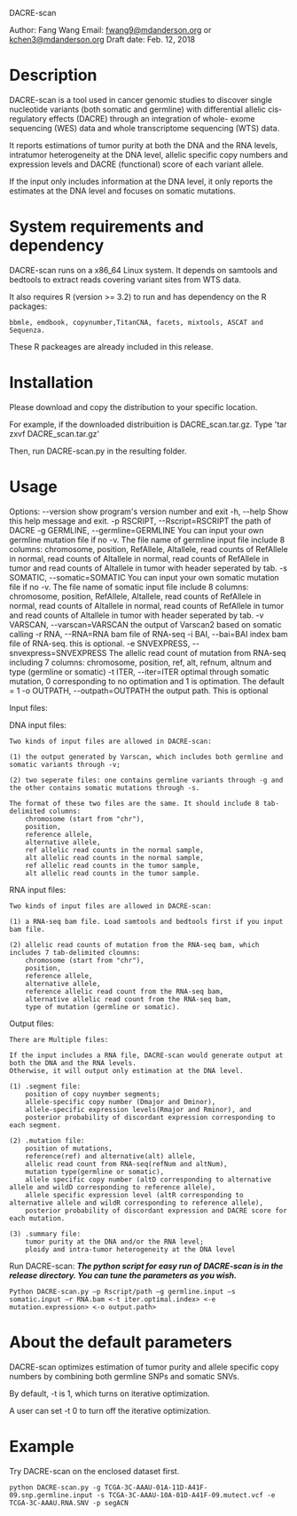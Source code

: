DACRE-scan

Author: Fang Wang
Email: fwang9@mdanderson.org or kchen3@mdanderson.org
Draft date: Feb. 12, 2018

Description
===========
DACRE-scan is a tool used in cancer genomic studies to discover single nucleotide variants (both somatic and germline) 
with differential allelic cis-regulatory effects (DACRE) through an integration of whole- exome sequencing (WES) data and whole transcriptome sequencing (WTS) data.

It reports estimations of tumor purity at both the DNA and the RNA levels, intratumor heterogeneity at the DNA level, allelic specific copy numbers and expression levels and DACRE (functional) score of each variant allele. 

If the input only includes information at the DNA level, it only reports the estimates at the DNA level and focuses on somatic mutations.

System requirements and dependency
==================================
DACRE-scan runs on a x86_64 Linux system. It depends on samtools and bedtools to extract reads covering variant sites from WTS data. 

It also requires R (version >= 3.2)
to run and has dependency on the R packages: 

	bbmle, emdbook, copynumber,TitanCNA, facets, mixtools, ASCAT and Sequenza. 

These R packeages are already included in this release.

Installation
============
Please download and copy the distribution to your specific location. 

For example, if the downloaded distribuition is DACRE_scan.tar.gz.
	Type 'tar zxvf DACRE_scan.tar.gz'

Then, run DACRE-scan.py in the resulting folder.

Usage
=====
Options:
  --version             show program's version number and exit
  -h, --help            Show this help message and exit.
  -p RSCRIPT, --Rscript=RSCRIPT
                        the path of DACRE
  -g GERMLINE, --germline=GERMLINE
                        You can input your own germline mutation file if no
                        -v. The file name of germline input file include 8
                        columns: chromosome, position, RefAllele, Altallele,
                        read counts of RefAllele in normal, read counts of
                        Altallele in normal, read counts of RefAllele in tumor
                        and read counts of Altallele in tumor with header
                        seperated by tab.
  -s SOMATIC, --somatic=SOMATIC
                        You can input your own somatic mutation file if no -v.
                        The file name of somatic input file include 8 columns:
                        chromosome, position, RefAllele, Altallele, read
                        counts of RefAllele in normal, read counts of
                        Altallele in normal, read counts of RefAllele in tumor
                        and read counts of Altallele in tumor with header
                        seperated by tab.
  -v VARSCAN, --varscan=VARSCAN
                        the output of Varscan2 based on somatic calling
  -r RNA, --RNA=RNA     bam file of RNA-seq
  -i BAI, --bai=BAI     index bam file of RNA-seq. this is optional.
  -e SNVEXPRESS, --snvexpress=SNVEXPRESS
                        The allelic read count of mutation from RNA-seq
                        including 7 columns: chromosome, position, ref, alt,
                        refnum, altnum and type (germline or somatic)
  -t ITER, --iter=ITER  optimal through somatic mutation, 0 corresponding to
                        no optimation and 1 is optimation. The default = 1
  -o OUTPATH, --outpath=OUTPATH
                        the output path. This is optional


Input files: 

DNA input files: 

	Two kinds of input files are allowed in DACRE-scan:

	(1) the output generated by Varscan, which includes both germline and somatic variants through -v;

	(2) two seperate files: one contains germline variants through -g and the other contains somatic mutations through -s. 

	The format of these two files are the same. It should include 8 tab-delimited columns: 
		chromosome (start from "chr"), 
		position, 
		reference allele, 
		alternative allele, 
		ref allelic read counts in the normal sample, 
		alt allelic read counts in the normal sample, 
		ref allelic read counts in the tumor sample,
		alt allelic read counts in the tumor sample.

RNA input files:

	Two kinds of input files are allowed in DACRE-scan:

	(1) a RNA-seq bam file. Load samtools and bedtools first if you input bam file.

	(2) allelic read counts of mutation from the RNA-seq bam, which includes 7 tab-delimited cloumns: 
		chromosome (start from "chr"),
		position,
		reference allele, 
		alternative allele, 
		reference allelic read count from the RNA-seq bam,
		alternative allelic read count from the RNA-seq bam,
		type of mutation (germline or somatic).    

Output files: 

	There are Multiple files: 

	If the input includes a RNA file, DACRE-scan would generate output at both the DNA and the RNA levels. 
	Otherwise, it will output only estimation at the DNA level.

	(1) .segment file: 
		position of copy nuymber segments; 
		allele-specific copy number (Dmajor and Dminor), 
		allele-specific expression levels(Rmajor and Rminor), and 
		posterior probability of discordant expression corresponding to each segment.

	(2) .mutation file: 
		position of mutations, 
		reference(ref) and alternative(alt) allele, 
		allelic read count from RNA-seq(refNum and altNum),
		mutation type(germline or somatic), 
		allele specific copy number (altD corresponding to alternative allele and wildD corresponding to reference allele),
		allele specific expression level (altR corresponding to alternative allele and wildR corresponding to reference allele),
		posterior probability of discordant expression and DACRE score for each mutation.

	(3) .summary file: 
		tumor purity at the DNA and/or the RNA level; 
		ploidy and intra-tumor heterogeneity at the DNA level

Run DACRE-scan:
***The python script for easy run of DACRE-scan is in the release directory. You can tune the
parameters as you wish.***

	Python DACRE-scan.py –p Rscript/path –g germline.input –s somatic.input –r RNA.bam <-t iter.optimal.index> <-e mutation.expression> <-o output.path>

About the default parameters
========================
DACRE-scan optimizes estimation of tumor purity and allele specific copy numbers by combining both germline SNPs and somatic SNVs. 

By default, -t is 1, which turns on iterative optimization.

A user can set -t 0 to turn off the iterative optimization.


Example
=====
Try DACRE-scan on the enclosed dataset first.

	python DACRE-scan.py -g TCGA-3C-AAAU-01A-11D-A41F-09.snp.germline.input -s TCGA-3C-AAAU-10A-01D-A41F-09.mutect.vcf -e TCGA-3C-AAAU.RNA.SNV -p segACN
